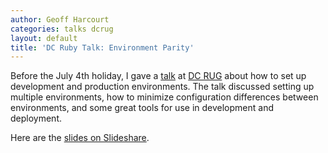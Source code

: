 ```yaml
---
author: Geoff Harcourt
categories: talks dcrug 
layout: default
title: 'DC Ruby Talk: Environment Parity'
---
```


Before the July 4th holiday, I gave a
[talk](http://www.meetup.com/dcruby/events/125375432/) at [DC
RUG](http://www.meetup.com/dcruby/) about how to set up development and
production environments. The talk discussed setting up multiple environments,
how to minimize configuration differences between environments, and some great
tools for use in development and deployment.  

Here are the [slides on
Slideshare](http://www.slideshare.net/geoffharcourt/dcrug-achieving-developmentproduction-parity).
